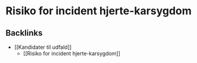 # Risiko for incident hjerte-karsygdom

## Backlinks
* [[Kandidater til udfald]]
	* [[Risiko for incident hjerte-karsygdom]]

<!-- {BearID:B3BDA4C9-1C99-42DE-A23F-8F90B314FD79-3904-0000A53A48ACBFD9} -->
